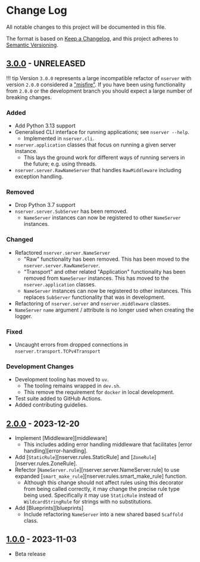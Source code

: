 # Change Log
All notable changes to this project will be documented in this file.

The format is based on [Keep a Changelog](https://keepachangelog.com/en/1.0.0/),
and this project adheres to [Semantic Versioning](https://semver.org/spec/v2.0.0.html).


## [3.0.0](https://github.com/nhairs/nserver/compare/v2.0.0...dev) - UNRELEASED

!!! tip
    Version `3.0.0` represents a large incompatible refactor of `nserver` with version `2.0.0` considered a ["misfire"](https://github.com/nhairs/nserver/pull/4#issuecomment-2254354192). If you have been using functionality from `2.0.0` or the development branch you should expect a large number of breaking changes.

### Added
- Add Python 3.13 support
- Generalised CLI interface for running applications; see `nserver --help`.
  - Implemented in `nserver.cli`.
- `nserver.application` classes that focus on running a given server instance.
  - This lays the ground work for different ways of running servers in the future; e.g. using threads.
- `nserver.server.RawNameServer` that handles `RawMiddleware` including exception handling.

### Removed
- Drop Python 3.7 support
- `nserver.server.SubServer` has been removed.
  - `NameServer` instances can now be registered to other `NameServer` instances.

### Changed
- Refactored `nserver.server.NameServer`
  - "Raw" functionality has been removed. This has been moved to the `nserver.server.RawNameServer`.
  - "Transport" and other related "Application" functionality has been removed from `NameServer` instances. This has moved to the `nserver.application` classes.
  - `NameServer` instances can now be registered to other instances. This replaces `SubServer` functionality that was in development.
- Refactoring of `nserver.server` and `nserver.middleware` classes.
- `NameServer` `name` argument / attribute is no longer used when creating the logger.

### Fixed
- Uncaught errors from dropped connections in `nserver.transport.TCPv4Transport`

### Development Changes
- Development tooling has moved to `uv`.
  - The tooling remains wrapped in `dev.sh`.
  - This remove the requirement for `docker` in local development.
- Test suite added to GitHub Actions.
- Added contributing guidelies.

## [2.0.0](https://github.com/nhairs/nserver/compare/v1.0.0...v2.0.0) - 2023-12-20

- Implement [Middleware][middleware]
  - This includes adding error handling middleware that facilitates [error handling][error-handling].
- Add [`StaticRule`][nserver.rules.StaticRule] and [`ZoneRule`][nserver.rules.ZoneRule].
- Refector [`NameServer.rule`][nserver.server.NameServer.rule] to use expanded [`smart_make_rule`][nserver.rules.smart_make_rule] function.
  - Although this change should not affect rules using this decorator from being called correctly, it may change the precise rule type being used. Specifically it may use `StaticRule` instead of `WildcardStringRule` for strings with no substitutions.
- Add [Blueprints][blueprints]
  - Include refactoring `NameServer` into a new shared based `Scaffold` class.

## [1.0.0](https://github.com/nhairs/nserver/commit/628db055848c6543641d514b4186f8d953b6af7d) - 2023-11-03

- Beta release

